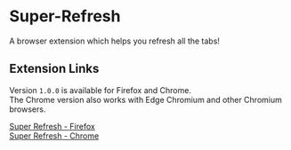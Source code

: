 # Super-Refresh
A browser extension which helps you refresh all the tabs!

## Extension Links
Version `1.0.0` is available for Firefox and Chrome.  
The Chrome version also works with Edge Chromium and other Chromium browsers.  

[Super Refresh - Firefox](https://addons.mozilla.org/en-US/firefox/addon/super-refresh/)  
[Super Refresh - Chrome](https://chrome.google.com/webstore/detail/super-refresh/dacnjaopeolhngffkagipnnlilhlmkhg) 
